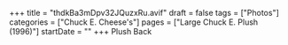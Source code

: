 +++
title = "thdkBa3mDpv32JQuzxRu.avif"
draft = false
tags = ["Photos"]
categories = ["Chuck E. Cheese's"]
pages = ["Large Chuck E. Plush (1996)"]
startDate = ""
+++
Plush Back
